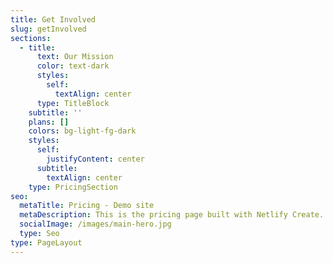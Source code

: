 ```yaml
---
title: Get Involved
slug: getInvolved
sections:
  - title:
      text: Our Mission
      color: text-dark
      styles:
        self:
          textAlign: center
      type: TitleBlock
    subtitle: ''
    plans: []
    colors: bg-light-fg-dark
    styles:
      self:
        justifyContent: center
      subtitle:
        textAlign: center
    type: PricingSection
seo:
  metaTitle: Pricing - Demo site
  metaDescription: This is the pricing page built with Netlify Create.
  socialImage: /images/main-hero.jpg
  type: Seo
type: PageLayout
---
```


